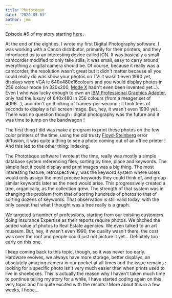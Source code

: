 ```yaml
---
title: Phototèque
date: '2020-05-03'
author: jmm
---
```


Episode #6 of my story starting [here](/posts/20200304-my-first-paid-job).

At the end of the eighties, I wrote my first Digital Photography software. I was working with a Canon distributor, primarily for their printers, and they introduced us to an interesting device called iON. It was basically a small camcorder modified to only take stills, it was small, easy to carry around, everything a digital camera should be. Of course, because it really was a camcorder, the resolution wasn't great but it didn't matter because all you could really do was show your photos on TV: it wasn't even 1990 yet, displays were VGA ie 640x480x16colours and you would display photos in 256 colour mode (in 320x200, [Mode X](https://en.wikipedia.org/wiki/Mode_X) hadn't even been invented yet...). Even I who was lucky enough to own an [IBM Professional Graphics Adapter](https://en.wikipedia.org/wiki/Professional_Graphics_Controller), only had the luxury of 640x480 in 256 colours (from a meager set of 4096...), and don't go thinking of frames-per-second : it took tens of seconds to display a full screen image. But, hey, it wasn't even 1990 yet... There was no question though : digital photography was the future and it was time to jump on the bandwagon !

The first thing I did was make a program to print these photos on the few color printers of the time, using the old trusty [Floyd-Steinberg](https://en.wikipedia.org/wiki/Floyd%E2%80%93Steinberg_dithering) error diffusion, it was quite a thing to see a photo coming out of an office printer ! And this led to the other thing: indexing.

The Phototèque software I wrote at the time, really was mostly a simple database system referencing files, sorting by time, place and keywords. The simple fact it could display and print images was a big thing. The most interesting feature, retrospectively, was the keyword system where users would only assign the most precise keywords they could think of, and group similar keywords later as the need would arise. This progressively created a tree, organically, as the collection grew. The strength of that system was in changing the problem from that of sorting hundreds of photos to that of sorting dozens of keywords. That observation is still valid today, with the only caveat that what I thought was a tree really is a graph.

We targeted a number of professions, starting from our existing customers doing Insurance Expertise as their reports require photos. We pitched the added value of photos to Real Estate agencies. We even talked to an art museum. But, hey, it wasn't even 1990, the quality wasn't there, the cost was over the roof and people could just not picture it yet... Definitely too early on this one. 



I keep coming back to this topic, though, so it was never too early. Hardware evolves, we always have more storage, better displays, an absolutely amazing camera in our pocket at all times and the issue remains : looking for a specific photo isn't very much easier than when prints used to live in shoeboxes. This is actually the reason why I haven't taken much time to continue telling my story for a while, I have started coding again on this very topic and I'm quite excited with the results ! More about this in a few weeks, I hope...

